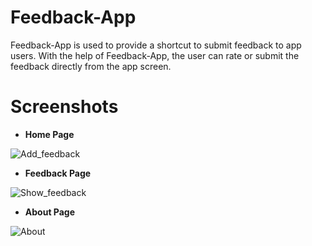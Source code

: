 # Feedback-App
Feedback-App is used to provide a shortcut to submit feedback to app users. With the help of Feedback-App, the user can rate or submit the feedback directly from the app screen.

# Screenshots
- **Home Page**

![Add_feedback](https://github.com/Tarique-Rizwan/Feedback-App/assets/111663110/30ce50a8-0e2f-407c-9336-b50fec788284)

- **Feedback Page**

![Show_feedback](https://github.com/Tarique-Rizwan/Feedback-App/assets/111663110/8bd5693c-5d5f-42ff-99bb-3217d3b56ea5)

- **About Page**

![About](https://github.com/Tarique-Rizwan/Feedback-App/assets/111663110/6da5c458-0593-4526-90c3-52f0afec2aa4)

